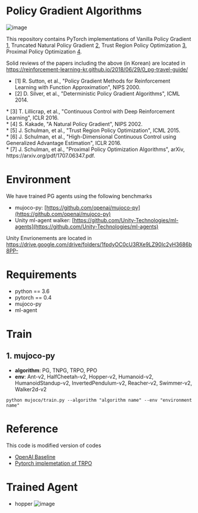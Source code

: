
# Policy Gradient Algorithms

![image](https://github.com/reinforcement-learning-kr/pg_travel/blob/master/img/RL-Korea-FB.jpg)

This repository contains PyTorch implementations of Vanilla Policy Gradient [1](#1), Truncated Natural Policy Gradient [2](#2), Trust Region Policy Optimization [3](#3), Proximal Policy Optimization [4](#4).

Solid reviews of the papers including the above (in Korean) are located in https://reinforcement-learning-kr.github.io/2018/06/29/0_pg-travel-guide/
<a name="1"></a>
* [1] R. Sutton, et al., "Policy Gradient Methods for Reinforcement Learning with Function Approximation", NIPS 2000.
<a name="2"></a>
* [2] D. Silver, et al., "Deterministic Policy Gradient Algorithms", ICML 2014.
<div id="3" />
* [3] T. Lillicrap, et al., "Continuous Control with Deep Reinforcement Learning", ICLR 2016.
<div id="4" />
* [4] S. Kakade, "A Natural Policy Gradient", NIPS 2002.
<div id="5" />
* [5] J. Schulman, et al., "Trust Region Policy Optimization", ICML 2015.
<div id="6" />
* [6] J. Schulman, et al., "High-Dimensional Continuous Control using Generalized Advantage Estimation", ICLR 2016.
<div id="7" />
* [7] J. Schulman, et al., "Proximal Policy Optimization Algorithms", arXiv, https://arxiv.org/pdf/1707.06347.pdf.


# Environment

We have trained PG agents using the following benchmarks
* mujoco-py: [https://github.com/openai/mujoco-py](https://github.com/openai/mujoco-py)
* Unity ml-agent walker: [https://github.com/Unity-Technologies/ml-agents](https://github.com/Unity-Technologies/ml-agents)

Unity Envrionements are located in https://drive.google.com/drive/folders/1fpdyOC0cU3RXe9LZ90Ic2yH3686b8PP-


# Requirements
* python == 3.6
* pytorch == 0.4
* mujoco-py
* ml-agent

# Train
## 1. mujoco-py
* **algorithm**: PG, TNPG, TRPO, PPO
* **env**: Ant-v2, HalfCheetah-v2, Hopper-v2, Humanoid-v2, HumanoidStandup-v2, InvertedPendulum-v2, Reacher-v2, Swimmer-v2, Walker2d-v2
~~~
python mujoco/train.py --algorithm "algorithm name" --env "environment name"
~~~

# Reference
This code is modified version of codes
* [OpenAI Baseline](https://github.com/openai/baselines/tree/master/baselines/trpo_mpi)
* [Pytorch implemetation of TRPO](https://github.com/ikostrikov/pytorch-trpo)


# Trained Agent
* hopper
![image](https://github.com/reinforcement-learning-kr/pg_travel/blob/master/img/hopper.gif)

